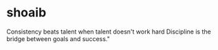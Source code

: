 # shoaib
Consistency beats talent when talent doesn't work hard
Discipline is the bridge between goals and success."

